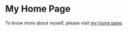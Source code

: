 # My Home Page
To know more about myself, please visit [my home page](https://www.taruntelang.com).
